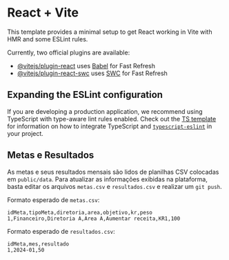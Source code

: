 # React + Vite

This template provides a minimal setup to get React working in Vite with HMR and some ESLint rules.

Currently, two official plugins are available:

- [@vitejs/plugin-react](https://github.com/vitejs/vite-plugin-react/blob/main/packages/plugin-react) uses [Babel](https://babeljs.io/) for Fast Refresh
- [@vitejs/plugin-react-swc](https://github.com/vitejs/vite-plugin-react/blob/main/packages/plugin-react-swc) uses [SWC](https://swc.rs/) for Fast Refresh

## Expanding the ESLint configuration

If you are developing a production application, we recommend using TypeScript with type-aware lint rules enabled. Check out the [TS template](https://github.com/vitejs/vite/tree/main/packages/create-vite/template-react-ts) for information on how to integrate TypeScript and [`typescript-eslint`](https://typescript-eslint.io) in your project.

## Metas e Resultados

As metas e seus resultados mensais são lidos de planilhas CSV colocadas em `public/data`.
Para atualizar as informações exibidas na plataforma, basta editar os arquivos
`metas.csv` e `resultados.csv` e realizar um `git push`.

Formato esperado de `metas.csv`:

```
idMeta,tipoMeta,diretoria,area,objetivo,kr,peso
1,Financeiro,Diretoria A,Area A,Aumentar receita,KR1,100
```

Formato esperado de `resultados.csv`:

```
idMeta,mes,resultado
1,2024-01,50
```

